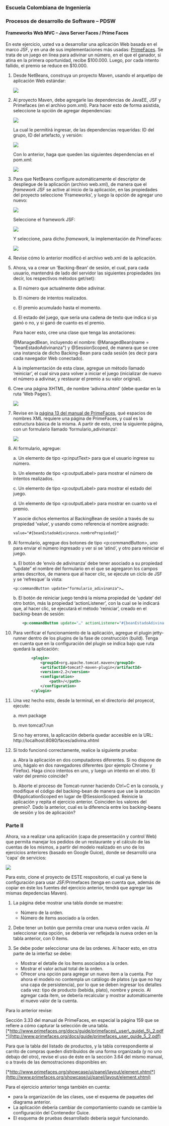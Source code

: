 ### Escuela Colombiana de Ingeniería

### Procesos de desarrollo de Software – PDSW

#### Frameworks Web MVC – Java Server Faces / Prime Faces

En este ejercicio, usted va a desarrollar una aplicación Web basada en
el marco JSF, y en una de sus implementaciones más usadas: [PrimeFaces]([*http://primefaces.org/*](http://primefaces.org/) ). Se trata de un
juego en línea para adivinar un número, en el que el ganador, si atina
en la primera oportunidad, recibe \$100.000. Luego, por cada intento
fallido, el premio se reduce en \$10.000.

1.  Desde NetBeans, construya un proyecto Maven, usando el arquetipo de
    aplicación Web estándar:

	![](img/media/image1.png)

1.  Al proyecto Maven, debe agregarle las dependencias de JavaEE, JSF y
    Primefaces (en el archivo pom.xml). Para hacer esto de forma
    asistida, seleccione la opción de agregar dependencias:

    ![](img/media/image2.png)

    La cual le permitirá ingresar, de las dependencias requeridas: ID
    del grupo, ID del artefacto, y versión:

    ![](img/media/image3.png)

    Con lo anterior, haga que queden las siguientes dependencias en el
    pom.xml:

	![](img/media/image4.png)

1.  Para que NetBeans configure automáticamente el descriptor de
    despliegue de la aplicación (archivo web.xml), de manera que el
    *framework* JSF se active al inicio de la aplicación, en las
    propiedades del proyecto seleccione ‘Frameworks’, y luego la opción
    de agregar uno nuevo:

	![](img/media/image5.png)

	Seleccione el framework JSF:

	![](img/media/image6.png)

	Y seleccione, para dicho *framework*, la implementación de PrimeFaces:

	![](img/media/image7.png)

1.  Revise cómo lo anterior modificó el archivo web.xml de
    la aplicación.

2.  Ahora, va a crear un ‘Backing-Bean’ de sesión, el cual, para cada
    usuario, mantendrá de lado del servidor las siguientes propiedades
    (es decir, los respectivos métodos get/set):

    a.  El número que actualmente debe adivinar.

    b.  El número de intentos realizados.

    c.  El premio acumulado hasta el momento.

    d.  El estado del juego, que sería una cadena de texto que indica si
        ya ganó o no, y si ganó de cuanto es el premio.

	Para hacer esto, cree una clase que tenga las anotaciones:

	@ManagedBean, incluyendo el nombre: @ManagedBean(name = 	"beanEstadoAdivinanza") y @SessionScoped, de manera que se cree una instancia de dicho Backing-Bean para cada sesión (es decir para cada navegador Web conectado).

	A la implementación de esta clase, agregue un método llamado ‘reiniciar’, el cual sirva para volver a iniciar el juego (inicializar de nuevo el número a adivinar, y restaurar el premio a su valor original).

1.  Cree una página XHTML, de nombre ‘adivina.xhtml’ (debe quedar en la ruta ‘Web Pages’).

	![](img/media/image8.png)

1.  Revise en la [página 13 del manual de PrimeFaces](http://www.primefaces.org/docs/guide/primefaces_user_guide_5_2.pdf), qué espacios de nombres XML requiere una página de PrimeFaces, y
    cual es la estructura básica de la misma. A partir de esto, cree la
    siguiente página, con un formulario llamado
    ‘formulario_adivinanza’:

	![](img/media/image9.png)

1.  Al formulario, agregue:

    a.  Un elemento de tipo \<p:inputText\> para que el usuario
        ingrese su número.

    b.  Un elemento de tipo \<p:outputLabel\> para mostrar el número
        de intentos realizados.

    c.  Un elemento de tipo \<p:outputLabel\> para mostrar el estado
        del juego.

    d.  Un elemento de tipo \<p:outputLabel\> para mostrar en cuanto
        va el premio.

	Y asocie dichos elementos al BackingBean de sesión a través de su propiedad ‘value’, y usando como referencia el nombre asignado:

	```xml
	value="#{beanEstadoAdivinanza.nombrePropiedad}"
	```
	
1.  Al formulario, agregue dos botones de tipo \<p:commandButton\>,
    uno para enviar el número ingresado y ver si se ‘atinó’, y otro para
    reiniciar el juego.

    a.  El botón de ‘envío de adivinanza’ debe tener asociado a su
        propiedad “update” el nombre del formulario en el que se
        agregaron los campos antes descritos, de manera que al hacer
        clic, se ejecute un ciclo de JSF y se ‘refresque’ la vista:

        <p:commandButton update="formulario_adivinanza">…

    b.  El botón de reiniciar juego tendrá la misma propiedad de
        ‘update’ del otro botón, más la propiedad ‘actionListener’, con la cual se le indicará que, al hacer clic, se ejecutará el
        método ‘reiniciar’, creado en el backing-bean de sesión:

	```xml
        <p:commandButton update="…" actionListener="#{beanEstadoAdivinanza.reiniciar}">
	```

2.  Para verificar el funcionamiento de la aplicación, agregue el plugin
    jetty-runner dentro de los plugins de la fase de
    construcción (build). Tenga en cuenta que en la configuración del
    plugin se indica bajo que ruta quedará la aplicación:

	```xml
            <plugin>
                <groupId>org.apache.tomcat.maven</groupId>
                <artifactId>tomcat7-maven-plugin</artifactId>
                <version>2.2</version>
                <configuration>                    
                    <path>/</path>
                </configuration>
            </plugin>            

	```


3.  Una vez hecho esto, desde la terminal, en el directorio del
    proyecot, ejecute:

    a.  mvn package

    b.  mvn tomcat7:run

	Si no hay errores, la aplicación debería quedar accesible en la URL: http://localhost:8080/faces/adivina.xhtml

4.  Si todo funcionó correctamente, realice la siguiente prueba:

    a.  Abra la aplicación en dos computadores diferentes. Si no dispone
        de uno, hágalo en dos navegadores diferentes (por ejemplo Chrome
        y Firefox). Haga cinco intentos en uno, y luego un intento en
        el otro. El valor del premio coincide?

    b.  Aborte el proceso de Tomcat-runner haciendo Ctrl+C en la consola,
        y modifique el código del backing-bean de manera que use la
        anotación @ApplicationScoped en lugar de @SessionScoped.
        Reinicie la aplicación y repita el ejercicio anterior. Coinciden
        los valores del premio?. Dado la anterior, cual es la diferencia
        entre los backing-beans de sesión y los de aplicación?

### Parte II


Ahora, va a realizar una aplicación (capa de presentación y control Web) que permita manejar los pedidos de un restaurante y el cálculo de las cuentas de los mismos, a partir del modelo realizado en uno de los ejercicios anteriores (basado en Google Guice), donde se desarrolló una 'capa' de servicios:

![](img/Model2.png)

Para esto, clone el proyecto de ESTE respositorio, el cual ya tiene la configuración para usar JSF/Primefaces (tenga en cuenta que, además de copiar en éste los fuentes del ejercicio anterior, tendrá que agregar las mismas depedencias Maven).

1. La página debe mostrar una tabla donde se muestre:
    - Número de la orden.
    - Número de ítems asociado a la orden.

2. Debe tener un botón que permita crear una nueva orden vacía. Al seleccionar esta opción, se debería ver reflejada la nueva orden en la tabla anterior, con 0 ítems.

3. Se debe poder seleccionar una de las ordenes. Al hacer esto, en otra parte de la interfaz se debe:
    - Mostrar el detalle de los ítems asociados a la orden.
    - Mostrar el valor actual total de la orden.
    - Ofrecer una opción para agregar un nuevo ítem a la cuenta. Por ahora el modelo no contempla un catálogo de platos (ya que no hay una capa de persistencia), por lo que se deben ingresar los detalles cada vez: tipo de producto (bebida, plato), nombre y precio. Al agregar cada ítem, se debería recalcular y mostrar automáticamente el nuevo valor de la cuenta.
    
Para lo anterior revise:

Sección 3.33 del manual de PrimeFaces, en especial la página 159 que se
refiere a cómo capturar la selección de una tabla.
[*http://www.primefaces.org/docs/guide/primefaces\_user\_guide\_5\_2.pdf*](http://www.primefaces.org/docs/guide/primefaces_user_guide_5_2.pdf)

Para que la tabla del listado de productos, y la tabla correspondiente
al carrito de compras queden distribuidos de una forma organizada (y no
uno debajo del otro), revise el uso de éste en la sección 3.64 del mismo
manual, o a través de las demostraciones disponibles en:

[*http://www.primefaces.org/showcase/ui/panel/layout/element.xhtml*](http://www.primefaces.org/showcase/ui/panel/layout/element.xhtml)


Para el ejercicio anterior tenga también en cuenta:

- para la organización de las clases, use el esquema de paquetes del diagrama anterior.
- La aplicación debería cambiar de comportamiento cuando se cambie la configuración del Contenedor Guice.
- El esquema de pruebas desarrollado debería seguir funcionando.